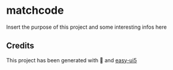 # matchcode

Insert the purpose of this project and some interesting infos here

## Credits

This project has been generated with 💙 and [easy-ui5](https://github.com/SAP)
